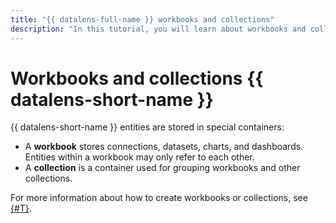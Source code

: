 ```yaml
---
title: "{{ datalens-full-name }} workbooks and collections"
description: "In this tutorial, you will learn about workbooks and collections, their specifics, and how to start using them."
---
```


# Workbooks and collections {{ datalens-short-name }}



{{ datalens-short-name }} entities are stored in special containers:

* A **workbook** stores connections, datasets, charts, and dashboards. Entities within a workbook may only refer to each other.
* A **collection** is a container used for grouping workbooks and other collections.

For more information about how to create workbooks or collections, see [{#T}](./workbooks-collections-create.md).

